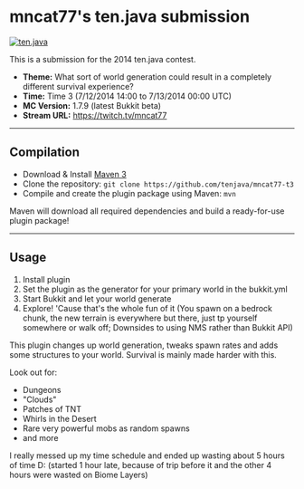 ﻿mncat77's ten.java submission
==============================

[![ten.java](https://cdn.mediacru.sh/hu4CJqRD7AiB.svg)](https://tenjava.com/)

This is a submission for the 2014 ten.java contest.

- __Theme:__ What sort of world generation could result in a completely different survival experience?
- __Time:__ Time 3 (7/12/2014 14:00 to 7/13/2014 00:00 UTC)
- __MC Version:__ 1.7.9 (latest Bukkit beta)
- __Stream URL:__ https://twitch.tv/mncat77

<!-- put chosen theme above -->

---------------------------------------

Compilation
-----------

- Download & Install [Maven 3](http://maven.apache.org/download.html)
- Clone the repository: `git clone https://github.com/tenjava/mncat77-t3`
- Compile and create the plugin package using Maven: `mvn`

Maven will download all required dependencies and build a ready-for-use plugin package!

---------------------------------------

Usage
-----

1. Install plugin
2. Set the plugin as the generator for your primary world in the bukkit.yml
3. Start Bukkit and let your world generate
4. Explore! 'Cause that's the whole fun of it (You spawn on a bedrock chunk, the new terrain is everywhere but there, just tp yourself somewhere or walk off; Downsides to using NMS rather than Bukkit API)


This plugin changes up world generation, tweaks spawn rates and adds some structures to your world.
Survival is mainly made harder with this.

Look out for:
 * Dungeons
 * "Clouds"
 * Patches of TNT
 * Whirls in the Desert
 * Rare very powerful mobs as random spawns
 * and more



I really messed up my time schedule and ended up wasting about 5 hours of time D: (started 1 hour late, because of trip before it and the other 4 hours were wasted on Biome Layers)

<!-- Hi, mncat77! This is the default README for every ten.java submission. -->
<!-- We encourage you to edit this README with some information about your submission – keep in mind you'll be scored on documentation! -->
